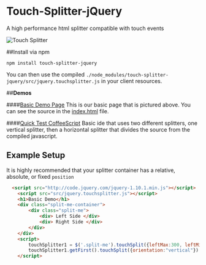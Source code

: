 Touch-Splitter-jQuery
=====================

A high performance html splitter compatible with touch events

![Touch Splitter](http://i.imgur.com/QkMajJa.png)

##Install via npm

```npm install touch-splitter-jquery```

You can then use the compiled `./node_modules/touch-splitter-jquery/src/jquery.touchsplitter.js` in your client resources.


##**Demos**

####[Basic Demo Page](http://zombiehippie.github.io/Touch-Splitter-jQuery/)
This is our basic page that is pictured above. You can see the source in the [index.html](/index.html) file.

####[Quick Test CoffeeScript](http://zombiehippie.github.io/Quick-Test-CoffeeScript/)
Basic ide that uses two different splitters, one vertical splitter, then a horizontal splitter that divides the source from the compiled javascript.

## Example Setup
It is highly recommended that your splitter container has a relative, absolute, or fixed `position`
```html
  <script src="http://code.jquery.com/jquery-1.10.1.min.js"></script>
	<script src="src/jquery.touchsplitter.js"></script>
	<h1>Basic Demo</h1>
	<div class="split-me-container">
		<div class="split-me">
			<div> Left Side </div>
			<div> Right Side </div>
		</div>
	</div>
	<script>
		touchSplitter1 = $('.split-me').touchSplit({leftMax:300, leftMin:100, dock:"left"})
		touchSplitter1.getFirst().touchSplit({orientation:"vertical"})
	</script>
```
